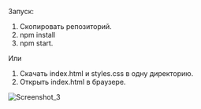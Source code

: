 Запуск:
 1. Скопировать репозиторий.
 2. npm install
 3. npm start.

Или
 1. Скачать index.html и styles.css в одну директорию.
 2. Открыть index.html в браузере.

![Screenshot_3](https://github.com/AlexandrShulgin/tz1/assets/103591929/0b6e2259-27b2-4117-a1d0-ef81c12bd5e9)
